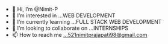 - 👋 Hi, I’m @Nimit-P
- 👀 I’m interested in ...WEB DEVELOPMENT
- 🌱 I’m currently learning ...FULL STACK WEB DEVELOPMENT  
- 💞️ I’m looking to collaborate on ...INTERNSHIPS  
- 📫 How to reach me ...521nimitprajapati98@gmail.com

<!---
Nimit-P/Nimit-P is a ✨ special ✨ repository because its `README.md` (this file) appears on your GitHub profile.
You can click the Preview link to take a look at your changes.
--->
